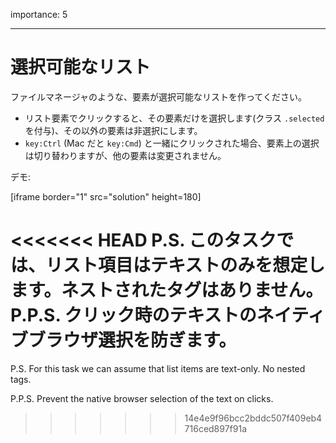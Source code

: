 importance: 5

---

# 選択可能なリスト

ファイルマネージャのような、要素が選択可能なリストを作ってください。

- リスト要素でクリックすると、その要素だけを選択します(クラス `.selected` を付与)、その以外の要素は非選択にします。
- `key:Ctrl` (Mac だと `key:Cmd`) と一緒にクリックされた場合、要素上の選択は切り替わりますが、他の要素は変更されません。

デモ:

[iframe border="1" src="solution" height=180]

<<<<<<< HEAD
P.S. このタスクでは、リスト項目はテキストのみを想定します。ネストされたタグはありません。
P.P.S. クリック時のテキストのネイティブブラウザ選択を防ぎます。
=======
P.S. For this task we can assume that list items are text-only. No nested tags.

P.P.S. Prevent the native browser selection of the text on clicks.
>>>>>>> 14e4e9f96bcc2bddc507f409eb4716ced897f91a
